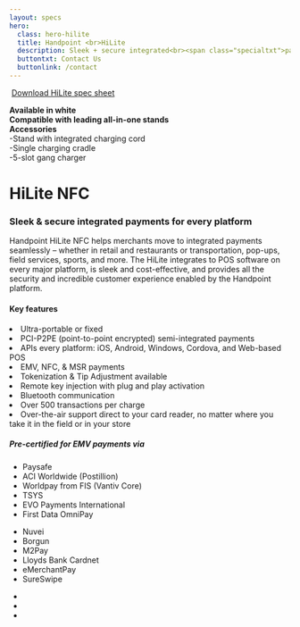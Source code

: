 ```yaml
---
layout: specs
hero: 
  class: hero-hilite
  title: Handpoint <br>HiLite
  description: Sleek + secure integrated<br><span class="specialtxt">payments</span>
  buttontxt: Contact Us
  buttonlink: /contact
---
```


<div class="section section-internal">
  <div class="container">
    <div class="row">
      <div class="col-md-3 col-sm-4 section-internal-left">
        <img src="https://handpoint.imgix.net/Website%20refresh%20photos/product-images/HiLite_big.jpg?fit=crop&crop=focalpoint&fp-y=.53&h=750&w=600&fp-z=4.5&fp-x=.5" class="img-responsive" alt=""/> 
        <a class="btn btn-default bt-custom-out" href="https://handpoint.imgix.net/Website%20refresh%20photos/spec-sheets/SpecSheets_HiLite_Oct19.pdf" role="button">Download HiLite spec sheet</a>
        <div class="section-internal-left-specbox">
          <p class="small">
            <b>
              Available in white<br>
              Compatible with leading all-in-one stands<br>Accessories
            </b><br>
            -Stand with integrated charging cord<br>
            -Single charging cradle<br>
            -5-slot gang charger<br>
          </p>
        </div>
      </div>
      <div class="col-md-8 col-sm-8">
        <h1>HiLite NFC</h1>
        <h3>Sleek & secure integrated payments for every platform</h3>
        <p>Handpoint HiLite NFC helps merchants move to integrated payments seamlessly – whether in retail and restaurants or transportation, pop-ups, field services, sports, and more. The HiLite integrates to POS software on every major platform, is sleek and cost-effective, and provides all the security and incredible customer experience enabled by the Handpoint platform.</p>
        <h4>Key features</h4>
        <li>Ultra-portable or fixed</li>
        <li>PCI-P2PE (point-to-point encrypted) semi-integrated payments</li>
        <li>APIs every platform: iOS, Android, Windows, Cordova, and Web-based POS</li>
        <li>EMV, NFC, & MSR payments</li>
        <li>Tokenization & Tip Adjustment available</li>
        <li>Remote key injection with plug and play activation</li>
        <li>Bluetooth communication</li>
        <li>Over 500 transactions per charge</li>
        <li>Over-the-air support direct to your card reader, no matter where you take it in the field or in your store</li>
        <div class="section-internal-orangebox">
          <h5>Pre-certified for EMV payments via</h5>
          <div class="row">
            <div class="col-md-6 col-sm-6">
            <ul>
            <li>Paysafe</li>
            <li>ACI Worldwide (Postillion)</li>
            <li>Worldpay from FIS (Vantiv Core)</li>
            <li>TSYS</li>
            <li>EVO Payments International</li>
            <li>First Data OmniPay</li>
            </ul>
            </div>
            <div class="col-md-6 col-sm-6">
            <ul>
            <li>Nuvei</li>
            <li>Borgun</li>
            <li>M2Pay</li>
            <li>Lloyds Bank Cardnet</li>
            <li>eMerchantPay</li>
            <li>SureSwipe</li>
            </ul>
            </div>
          </div>
        </div>
        <div class="section-internal-botpics">
          <ul class="list-inline">
            <li><img src="https://handpoint.imgix.net/Website%20refresh%20photos/product-images/white%20HiLite%20straight%20cropped.jpg" alt=""/></li>
            <li><img src="https://handpoint.imgix.net/Website%20refresh%20photos/product-images/PayPoint.png" alt=""/></li>
            <li><img src="https://handpoint.imgix.net/Website%20refresh%20photos/product-images/HiLite_stand.png" alt=""/></li>
          </ul>
        </div>
      </div>
    </div>
  </div>
</div>
